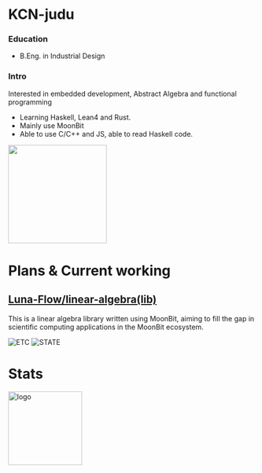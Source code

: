 # KCN-judu

### Education
- B.Eng. in Industrial Design

### Intro
Interested in embedded development, Abstract Algebra and functional programming
- Learning Haskell, Lean4 and Rust.
- Mainly use MoonBit
- Able to use C/C++ and JS, able to read Haskell code.

<img src="https://github-readme-stats.vercel.app/api/top-langs/?username=KCN-judu&theme=tokyonight&layout=compact" height="200px">

# Plans & Current working

## [Luna-Flow/linear-algebra(lib)](https://github.com/Luna-Flow/linear-algebra)
This is a linear algebra library written using MoonBit, aiming to fill the gap in scientific computing applications in the MoonBit ecosystem.

![ETC](https://img.shields.io/badge/ETC-LongTerm-0071C5?style=for-the-badge)
![STATE](https://img.shields.io/badge/STATE-ACTIVE-119F22?style=for-the-badge)

# Stats
<img src="https://github-readme-stats.vercel.app/api?username=KCN-judu&show_icons=true&theme=gruvbox&count_private=true" height="150px" alt="logo">


